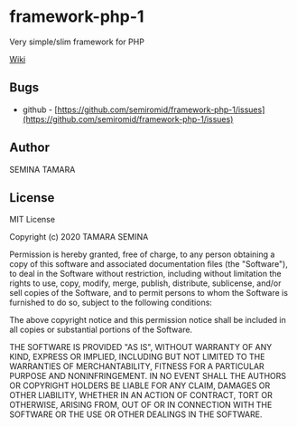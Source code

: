 ﻿# framework-php-1

Very simple/slim framework for PHP


[Wiki](https://github.com/semiromid/framework-php-1/wiki)







## Bugs
  * github - [https://github.com/semiromid/framework-php-1/issues](https://github.com/semiromid/framework-php-1/issues) 

## Author
SEMINA TAMARA



## License
MIT License

Copyright (c) 2020 TAMARA SEMINA

Permission is hereby granted, free of charge, to any person obtaining a copy
of this software and associated documentation files (the "Software"), to deal
in the Software without restriction, including without limitation the rights
to use, copy, modify, merge, publish, distribute, sublicense, and/or sell
copies of the Software, and to permit persons to whom the Software is
furnished to do so, subject to the following conditions:

The above copyright notice and this permission notice shall be included in all
copies or substantial portions of the Software.

THE SOFTWARE IS PROVIDED "AS IS", WITHOUT WARRANTY OF ANY KIND, EXPRESS OR
IMPLIED, INCLUDING BUT NOT LIMITED TO THE WARRANTIES OF MERCHANTABILITY,
FITNESS FOR A PARTICULAR PURPOSE AND NONINFRINGEMENT. IN NO EVENT SHALL THE
AUTHORS OR COPYRIGHT HOLDERS BE LIABLE FOR ANY CLAIM, DAMAGES OR OTHER
LIABILITY, WHETHER IN AN ACTION OF CONTRACT, TORT OR OTHERWISE, ARISING FROM,
OUT OF OR IN CONNECTION WITH THE SOFTWARE OR THE USE OR OTHER DEALINGS IN THE
SOFTWARE.